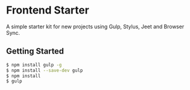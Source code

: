 # Frontend Starter #

A simple starter kit for new projects using Gulp, Stylus, Jeet and Browser Sync.

## Getting Started ##

```bash
$ npm install gulp -g
$ npm install --save-dev gulp
$ npm install
$ gulp
```
